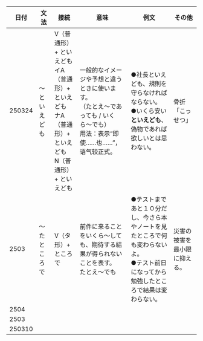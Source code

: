 | 日付   | 文法         | 接続                                                                                                                | 意味                                                                                                                                    | 例文                                                                                                                                         | その他                       |
| ------ | ------------ | ------------------------------------------------------------------------------------------------------------------- | --------------------------------------------------------------------------------------------------------------------------------------- | -------------------------------------------------------------------------------------------------------------------------------------------- | ---------------------------- |
| 250324 | ～といえども | V（普通形）+ といえども<br />イA（普通形）+ といえども<br />ナA（普通形）+ といえども<br />N（普通形） + といえども | 一般的なイメージや予想と違うときに使います。<br />（たとえ〜であっても / いくら〜でも）<br />用法：表示“即使……也……”，语气较正式。 | ●社長といえども、規則を守らなければならない。<br />●いくら安い**といえども**、偽物であれば欲しいとは思わない。                       | 骨折「こっせつ」             |
| 2503   | ～たところで | V（タ形）+ ところで                                                                                                 | 前件に来ることをいくら〜しても、期待する結果が得られないことを表す。<br />たとえ～でも                                                  | ●テストまであと１０分だし、今さら本やノートを見たところで何も変わらないよ。<br />●テスト前日になってから勉強したところで結果は変わらない。 | 災害の被害を最小限に抑える。 |
| 2504   |              |                                                                                                                     |                                                                                                                                         |                                                                                                                                              |                              |
| 2503   |              |                                                                                                                     |                                                                                                                                         |                                                                                                                                              |                              |
| 250310 |              |                                                                                                                     |                                                                                                                                         |                                                                                                                                              |                              |
